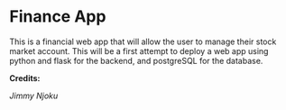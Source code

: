# Finance App

This is a financial web app that will allow the user to manage their stock market account. This will be a first attempt to deploy a web app using python and flask for the backend, and postgreSQL for the database.

__Credits:__

_Jimmy Njoku_
